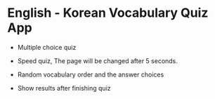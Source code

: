 # English - Korean Vocabulary Quiz App

- Multiple choice quiz

- Speed quiz, The page will be changed after 5 seconds.

- Random vocabulary order and the answer choices

- Show results after finishing quiz
